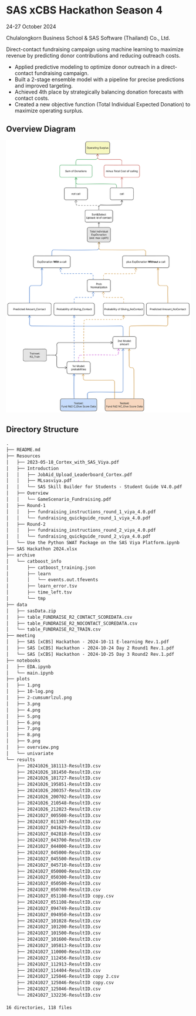 # SAS xCBS Hackathon Season 4

24-27 October 2024

Chulalongkorn Business School & SAS Software (Thailand) Co., Ltd.

Direct-contact fundraising campaign using machine learning to maximize revenue by predicting donor contributions and reducing outreach costs.

- Applied predictive modeling to optimize donor outreach in a direct-contact fundraising campaign.
- Built a 2-stage ensemble model with a pipeline for precise predictions and improved targeting.
- Achieved 4th place by strategically balancing donation forecasts with contact costs.
- Created a new objective function (Total Individual Expected Donation) to maximize operating surplus.

## Overview Diagram
![Overview](plots/overview.png)

## Directory Structure
```txt
.
├── README.md
├── Resources
│   ├── 2023-05-18_Cortex_with_SAS_Viya.pdf
│   ├── Introduction
│   │   ├── JobAid_Upload_Leaderboard_Cortex.pdf
│   │   ├── MLsasviya.pdf
│   │   └── SAS Skill Builder for Students - Student Guide V4.0.pdf
│   ├── Overview
│   │   └── GameScenario_Fundraising.pdf
│   ├── Round-1
│   │   ├── fundraising_instructions_round_1_viya_4.0.pdf
│   │   └── fundraising_quickguide_round_1_viya_4.0.pdf
│   ├── Round-2
│   │   ├── fundraising_instructions_round_2_viya_4.0.pdf
│   │   └── fundraising_quickguide_round_2_viya_4.0.pdf
│   └── Use the Python SWAT Package on the SAS Viya Platform.ipynb
├── SAS Hackathon 2024.xlsx
├── archive
│   └── catboost_info
│       ├── catboost_training.json
│       ├── learn
│       │   └── events.out.tfevents
│       ├── learn_error.tsv
│       ├── time_left.tsv
│       └── tmp
├── data
│   ├── sasData.zip
│   ├── table_FUNDRAISE_R2_CONTACT_SCOREDATA.csv
│   ├── table_FUNDRAISE_R2_NOCONTACT_SCOREDATA.csv
│   └── table_FUNDRAISE_R2_TRAIN.csv
├── meeting
│   ├── SAS [xCBS] Hackathon - 2024-10-11 E-learning Rev.1.pdf
│   ├── SAS [xCBS] Hackathon - 2024-10-24 Day 2 Round1 Rev.1.pdf
│   └── SAS [xCBS] Hackathon - 2024-10-25 Day 3 Round2 Rev.1.pdf
├── notebooks
│   ├── EDA.ipynb
│   └── main.ipynb
├── plots
│   ├── 1.png
│   ├── 10-log.png
│   ├── 2-cumsumrlzul.png
│   ├── 3.png
│   ├── 4.png
│   ├── 5.png
│   ├── 6.png
│   ├── 7.png
│   ├── 8.png
│   ├── 9.png
│   ├── overview.png
│   └── univariate
└── results
    ├── 20241026_181113-ResultID.csv
    ├── 20241026_181450-ResultID.csv
    ├── 20241026_181727-ResultID.csv
    ├── 20241026_195851-ResultID.csv
    ├── 20241026_200357-ResultID.csv
    ├── 20241026_200702-ResultID.csv
    ├── 20241026_210548-ResultID.csv
    ├── 20241026_212023-ResultID.csv
    ├── 20241027_005508-ResultID.csv
    ├── 20241027_011307-ResultID.csv
    ├── 20241027_041629-ResultID.csv
    ├── 20241027_042818-ResultID.csv
    ├── 20241027_043700-ResultID.csv
    ├── 20241027_044000-ResultID.csv
    ├── 20241027_045000-ResultID.csv
    ├── 20241027_045500-ResultID.csv
    ├── 20241027_045710-ResultID.csv
    ├── 20241027_050000-ResultID.csv
    ├── 20241027_050300-ResultID.csv
    ├── 20241027_050500-ResultID.csv
    ├── 20241027_050700-ResultID.csv
    ├── 20241027_051108-ResultID copy.csv
    ├── 20241027_051108-ResultID.csv
    ├── 20241027_094749-ResultID.csv
    ├── 20241027_094950-ResultID.csv
    ├── 20241027_101028-ResultID.csv
    ├── 20241027_101200-ResultID.csv
    ├── 20241027_101500-ResultID.csv
    ├── 20241027_101600-ResultID.csv
    ├── 20241027_105813-ResultID.csv
    ├── 20241027_110000-ResultID.csv
    ├── 20241027_112456-ResultID.csv
    ├── 20241027_112913-ResultID.csv
    ├── 20241027_114404-ResultID.csv
    ├── 20241027_125046-ResultID copy 2.csv
    ├── 20241027_125046-ResultID copy.csv
    ├── 20241027_125046-ResultID.csv
    └── 20241027_132236-ResultID.csv

16 directories, 118 files
```